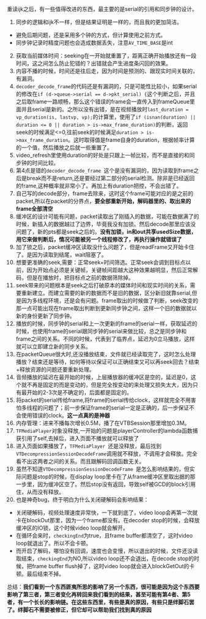 重读ijk之后，有一些值得改进的东西，最主要的是serial的引用和同步钟的设计。

1. 同步的逻辑和ijk不一样，但是结果证明是一样的，而且我的更加简洁。
 * 避免后期问题，还是采用多个钟的方式，但计算使用之前方式。
 * 同步钟记录时精度问题也会造成数据丢失，注意`AV_TIME_BASE`是int

2. 获取当前媒体时间：seeking在一开始就重置了，距离正确开始播放还有一段时间，这之间怎么防止犯错的？出错就会产生进度条闪回的效果。
3. 内容不播的时候，时间还是往后走，因为时间是预测的、跟现实时间关联的，有漏洞。
4. `decoder_decode_frame`的代码还是有漏洞的，只是可能性比较小，如果serial的修改在`if (d->queue->serial == d->pkt_serial) {`这个判断之后，并且之后取frame一路顺畅，那么这个错误的frame会一直传入到frameQueue里面并且serial是新的。之所以没有出错，是在视频播放时`last_duration = vp_duration(is, lastvp, vp);`的计算里，使用了`if (isnan(duration) || duration <= 0 || duration > is->max_frame_duration)`的判断，返回seek的时候满足<=0,往前seek的时候满足`duration > is->max_frame_duration`。这时取得值是frame自身的duration，根据帧率计算的一个值，然后播放之后就一些重置了。
5. video_refresh里使用duration的好处是只跟上一帧比较，而不是直接的和同步钟的时间比较。
6. 第4点是错的`decoder_decode_frame `这个是没有漏洞的，因为读取到frame之后是break而不是return,还是要经过第二部分的serial检测。除非是已经返回的frame,这种概率就非常小了。再加上有duration把控，不会出错了。
7. 自己写的decode部分，frame去除来，这时这个frame可能对应的是之前的packet,所以在packet的分界点，**要全部重新开始，解码器里的、取出来的frame全部清空**
8. 缓冲区的设计可能有问题，packet读取出了刚插入的数据，可能在数据满了的时候，新插入的数据越过了边界，毕竟我没有加锁。然后decode那里应该没问题了，新的pts都是seek之后的。**没有加锁，in和out共享usedSize数据，用它来做判断后，情况可能被另一个线程修改了，再执行操作就错误了**
9. 加了锁之后，packet缓冲区读取没什么问题了，但是readFrame又开始卡住了。是因为读取到结尾，wait阻塞了。
10. 想要更准确的seek,需要：正常seek+时间筛选。正常seek会调到目标点以前，因为开始点必须是关键帧，关键帧间距越大这种效果越明显，然后正常解码，但是在播放时，把目标点之前的数据筛除掉。
11. seek带来的问题根本是seek之后打破原本的媒体时间和现实时间的关系，需要重新建立。而建立需要的新的数据而不是旧的数据，区分新旧就靠serial,但是因为多线程环境，还是会有问题。frame取出的时候做了判断，seek改变的那一点可能出现在frame取出判断到更新同步钟之间，这样一个旧的数据就以新的身份更新了同步钟。
12. 播放的时候，同步钟的serial和上一次更新的frame的serial一样，获取延迟的时候，也使用frame的serial跟同步钟的serial来做比较，总之是同步钟和frame之间的关系。不同的时候，代表到了临界点，延迟为0立马播放，这样就可以立即建立新的同步关系。
13. 在packetQueue很大时,还没播放结束，文件就已经读取完了，这时怎么处理播放？结束还是等待，如何等待以保证可以正确结束又可以再seek回去？结束+释放资源的问题还要重新处理。
14. 音频播放的延迟在最开始的时候，上层播放器的缓冲区是空的，延迟是0，这个就不再是固定的而是变动的，但是完全按变动的来处理又损失太大，因为只有最开始的2-3次是不确定的，后面都是固定的。
15. 将packet的serial传给frame,将frame的serial传给clock，这样就完全不用害怕多线程的问题了；前一步保证frame的serial一定是正确的，后一步保证不会使用错误的clock。**这一点真的是神器**
16. 内存管理：进来不播每次增长0.5M，播了在VTBSession那里增加0.3M。
17. `TFMediaPlayer`对象没释放,一开始的问题是playerController的lambda函数捕获引用了self,去掉后，进入页面不播放就可以释放了
18. 进入页面如果播放了，`TFMediaPlayer `还是没释放，最后找到`VTDecompressionSessionDecodeFrame`调用就不释放，不调用才会释放。完全看不出这两者之间的关系。而且跟解码回调函数无关。
19. 虽然不知道`VTDecompressionSessionDecodeFrame `是怎么影响结果的，但实际问题是stop的时候，在display loop里卡在了从frame缓冲区里取出据的那一步里，因为缓冲区空了。然后stop没有返回，导致self被GCD的block引用住，从而没有释放。
20. 也是神奇bug，终于明白为什么关闭硬解码会影响结果：
 
  * 关闭硬解码，视频处理速度非常快，一下就到底了，video loop会再第一次就卡在blockOut那里，因为一个frame都没有。在decoder stop的时候，会释放缓冲区的IO锁，这个时候video loop就会解开。
  * 在循环会来时，`checkingEnd`为true，且frame buffer都清空了，这时video loop就退出了。所以不会卡顿。
  * 而开启了解码，哪怕没有回调，速度也会变慢，所以退出的时候，文件还没读取结束，`checkingEnd`为NO,所以video loop还不会退出，在decode stop的时候，把frame buffer flush掉了，这时video loop就会进入blockGetOut的卡顿。最后结束不掉。

  总结：**我们看到一个东西匪夷所思的影响了另一个东西，很可能是因为这个东西要影响了第三者，第三者变化再转回来我们看到的结果，甚至可能有第4者、第5者，有一个长长的影响链。在这些东西里，有些是真的原因，有些只是绊脚石罢了。绊脚石不需要被修正，但它却可以帮助我们找到真的原因**